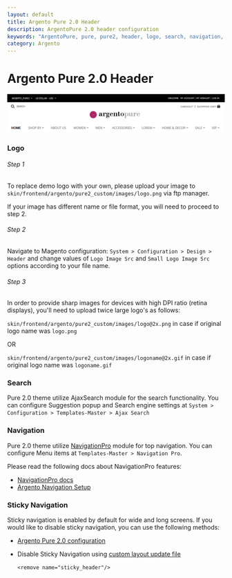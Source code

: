 ```yaml
---
layout: default
title: Argento Pure 2.0 Header
description: ArgentoPure 2.0 header configuration
keywords: "ArgentoPure, pure, pure2, header, logo, search, navigation, sticky navigation"
category: Argento
---
```


# Argento Pure 2.0 Header

![Pure 2.0 header](/images/argento/pure2/header/header.png)

### Logo

###### Step 1

To replace demo logo with your own, please upload your image to
`skin/frontend/argento/pure2_custom/images/logo.png` via ftp manager.

If your image has different name or file format, you will need to proceed to step 2.

###### Step 2

Navigate to Magento configuration: `System > Configuration > Design > Header` and
change values of `Logo Image Src` and `Small Logo Image Src` options according
to your file name.

###### Step 3

In order to provide sharp images for devices with high DPI ratio (retina displays),
you'll need to upload twice large logo's as follows:

`skin/frontend/argento/pure2_custom/images/logo@2x.png` in case if original logo
name was `logo.png`

OR

`skin/frontend/argento/pure2_custom/images/logoname@2x.gif` in case if original logo
name was `logoname.gif`

### Search

Pure 2.0 theme utilize AjaxSearch module for the search functionality. You can
configure Suggestion popup and Search engine settings at
`System > Configuration > Templates-Master > Ajax Search`

### Navigation

Pure 2.0 theme utilize [NavigationPro](/m1/navigationpro/) module for top navigation.
You can configure Menu items at `Templates-Master > Navigation Pro`.

Please read the following docs about NavigationPro features:

- [NavigationPro docs](/m1/navigationpro/)
- [Argento Navigation Setup](/m1/argento/navigation-setup/)

### Sticky Navigation

Sticky navigation is enabled by default for wide and long screens. If you would
like to disable sticky navigation, you can use the following methods:

 -  [Argento Pure 2.0 configuration](/m1/argento/pure2/configuration/#sticky-header-and-sidebar)
 -  Disable Sticky Navigation using [custom layout update file](/m1/argento/theme-customization/small-changes/#custom-layout-update-file)

    ```
    <remove name="sticky_header"/>
    ```
